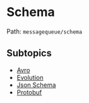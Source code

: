 # Schema

Path: `messagequeue/schema`

## Subtopics
- [Avro](./avro/README.md)
- [Evolution](./evolution/README.md)
- [Json Schema](./json_schema/README.md)
- [Protobuf](./protobuf/README.md)
